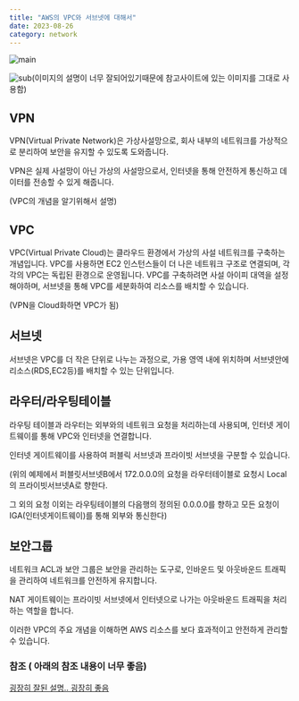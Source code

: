 ```yaml
---
title: "AWS의 VPC와 서브넷에 대해서"
date: 2023-08-26
category: network
---
```


![main](/storage/1693056949.jpg)

![sub](/storage/1693056997.jpg)(이미지의 설명이 너무 잘되어있기때문에 참고사이트에 있는 이미지를 그대로 사용함)

## VPN

VPN(Virtual Private Network)은 가상사설망으로, 회사 내부의 네트워크를 가상적으로 분리하여 보안을 유지할 수 있도록 도와줍니다.

VPN은 실제 사설망이 아닌 가상의 사설망으로서, 인터넷을 통해 안전하게 통신하고 데이터를 전송할 수 있게 해줍니다.

(VPC의 개념을 알기위해서 설명)

## VPC

VPC(Virtual Private Cloud)는 클라우드 환경에서 가상의 사설 네트워크를 구축하는 개념입니다. VPC를 사용하면 EC2 인스턴스들이 더 나은 네트워크 구조로 연결되며, 각각의 VPC는 독립된 환경으로 운영됩니다. VPC를 구축하려면 사설 아이피 대역을 설정해야하며, 서브넷을 통해 VPC를 세분화하여 리소스를 배치할 수 있습니다.

(VPN을 Cloud화하면 VPC가 됨)

## 서브넷

서브넷은 VPC를 더 작은 단위로 나누는 과정으로, 가용 영역 내에 위치하며 서브넷안에 리소스(RDS,EC2등)를 배치할 수 있는 단위입니다.

## 라우터/라우팅테이블

라우팅 테이블과 라우터는 외부와의 네트워크 요청을 처리하는데 사용되며, 인터넷 게이트웨이를 통해 VPC와 인터넷을 연결합니다.

인터넷 게이트웨이를 사용하여 퍼블릭 서브넷과 프라이빗 서브넷을 구분할 수 있습니다.

(위의 예제에서 퍼블릿서브넷B에서 172.0.0.0의 요청을 라우터테이블로 요청시 Local의 프라이빗서브넷A로 향한다.

그 외의 요청 이외는 라우팅테이블의 다음행의 정의된 0.0.0.0를 향하고 모든 요청이 IGA(인터넷게이트웨이)를 통해 외부와 통신한다)

## 보안그룹

네트워크 ACL과 보안 그룹은 보안을 관리하는 도구로, 인바운드 및 아웃바운드 트래픽을 관리하여 네트워크를 안전하게 유지합니다.

NAT 게이트웨이는 프라이빗 서브넷에서 인터넷으로 나가는 아웃바운드 트래픽을 처리하는 역할을 합니다.

이러한 VPC의 주요 개념을 이해하면 AWS 리소스를 보다 효과적이고 안전하게 관리할 수 있습니다.

### 참조 ( 아래의 참조 내용이 너무 좋음)

[굉장히 잘된 설명.. 굉장히 좋음](https://medium.com/harrythegreat/aws-%EA%B0%80%EC%9E%A5%EC%89%BD%EA%B2%8C-vpc-%EA%B0%9C%EB%85%90%EC%9E%A1%EA%B8%B0-71eef95a7098)
